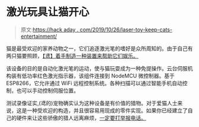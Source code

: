 # 激光玩具让猫开心

> 原文:[https://hack aday . com/2019/10/26/laser-toy-keep-cats-entertainment/](https://hackaday.com/2019/10/26/laser-toy-keeps-cats-entertained/)

猫是最受欢迎的家养动物之一，它们追逐激光笔的嗜好是众所周知的。由于自己有两只猫要照顾，[【鸢】着手制造一种装置来帮助它们娱乐。](http://www.tobias-weis.de/cats-and-lasers/)

该设备的目的是自动化激光笔的运动，使与猫玩耍成为一种免提操作。云台伺服机构装有低功率红色激光指示器，该组件连接到 NodeMCU 微控制器。基于 ESP8266，它允许通过 WiFi 远程控制系统。各种扫描可以通过智能手机自动控制，也可以手动控制伺服位置。

测试录像证实,(鸢的)宠物确实认为这种设备是有价值的猎物。对于爱猫人士来说，这是一种受欢迎的构造，并且很容易用现成的零件实现。如果你已经建立了自己的硬件来让这些骄傲的猎人远离麻烦，[一定要打举报电话。](http://hackaday.com/submit-a-tip)